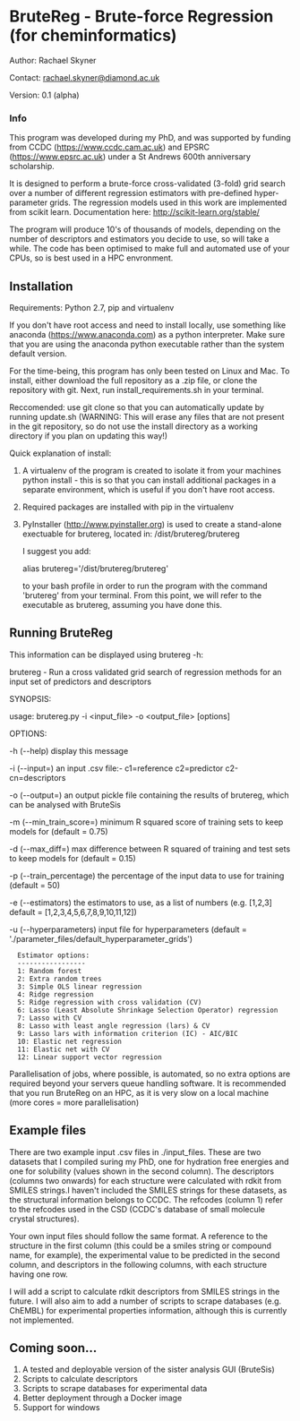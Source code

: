 # BruteReg - Brute-force Regression (for cheminformatics)

Author: Rachael Skyner

Contact: rachael.skyner@diamond.ac.uk

Version: 0.1 (alpha)


### Info ###
This program was developed during my PhD, and was supported by funding from CCDC (https://www.ccdc.cam.ac.uk) and EPSRC (https://www.epsrc.ac.uk) under a St Andrews 600th anniversary scholarship.

It is designed to perform a brute-force cross-validated (3-fold) grid search over a number of different regression estimators with pre-defined hyper-parameter grids. The regression models used in this work are implemented from scikit learn. Documentation here: http://scikit-learn.org/stable/

The program will produce 10's of thousands of models, depending on the number of descriptors and estimators you decide to use, so will take a while. The code has been optimised to make full and automated use of your CPUs, so is best used in a HPC envronment.

## Installation ##
Requirements: Python 2.7, pip and virtualenv

If you don't have root access and need to install locally, use something like anaconda (https://www.anaconda.com) as a python interpreter. Make sure that you are using the anaconda python executable rather than the system default version.

For the time-being, this program has only been tested on Linux and Mac. To install, either download the full repository as a .zip file, or clone the repository with git. Next, run install_requirements.sh in your terminal. 

Reccomended: use git clone so that you can automatically update by running update.sh (WARNING: This will erase any files that are not present in the git repository, so do not use the install directory as a working directory if you plan on updating this way!)

Quick explanation of install:
1. A virtualenv of the program is created to isolate it from your machines python install - this is so that you can install additional packages in a separate environment, which is useful if you don't have root access. 
2. Required packages are installed with pip in the virtualenv
3. PyInstaller (http://www.pyinstaller.org) is used to create a stand-alone exectuable for brutereg, located in:
   <path to download>/dist/brutereg/brutereg
   
   I suggest you add:
   
   alias brutereg='<path to download>/dist/brutereg/brutereg'
   
   to your bash profile in order to run the program with the command 'brutereg' from your terminal. From this
   point, we will refer to the executable as brutereg, assuming you have done this.

## Running BruteReg ##
This information can be displayed using brutereg -h:

brutereg - Run a cross validated grid search of regression methods for an input set of predictors and descriptors


SYNOPSIS: 

  usage: brutereg.py -i <input_file> -o <output_file> [options]
  

OPTIONS:

  -h (--help)             display this message
  
  -i (--input=)           an input .csv file:- c1=reference c2=predictor c2-cn=descriptors
  
  -o (--output=)          an output pickle file containing the results of brutereg, which can be analysed with BruteSis
  
  -m (--min_train_score=) minimum R squared score of training sets to keep models for (default = 0.75)
  
  -d (--max_diff=)        max difference between R squared of training and test sets to keep models for (default = 0.15)
  
  -p (--train_percentage) the percentage of the input data to use for training (default = 50)
  
  -e (--estimators)       the estimators to use, as a list of numbers (e.g. [1,2,3] default = [1,2,3,4,5,6,7,8,9,10,11,12])
  
  -u (--hyperparameters)  input file for hyperparameters (default = './parameter_files/default_hyperparameter_grids')
  
  
      Estimator options:
      -----------------
      1: Random forest
      2: Extra random trees
      3: Simple OLS linear regression
      4: Ridge regression
      5: Ridge regression with cross validation (CV)
      6: Lasso (Least Absolute Shrinkage Selection Operator) regression
      7: Lasso with CV
      8: Lasso with least angle regression (lars) & CV
      9: Lasso lars with information criterion (IC) - AIC/BIC
      10: Elastic net regression
      11: Elastic net with CV
      12: Linear support vector regression
  
  Parallelisation of jobs, where possible, is automated, so no extra options are required beyond your servers queue handling software. It is recommended that you run BruteReg on an HPC, as it is very slow on a local machine (more cores = more parallelisation)
  
 ## Example files ## 
 There are two example input .csv files in ./input_files. These are two datasets that I compiled suring my PhD, one for hydration free energies and one for solubility (values shown in the second column). The descriptors (columns two onwards) for each structure were calculated with rdkit from SMILES strings.I haven't included the SMILES strings for these datasets, as the structural information belongs to CCDC. The refcodes (column 1) refer to the refcodes used in the CSD (CCDC's database of small molecule crystal structures).

Your own input files should follow the same format. A reference to the structure in the first column (this could be a smiles string or compound name, for example), the experimental value to be predicted in the second column, and descriptors in the following columns, with each structure having one row.

I will add a script to calculate rdkit descriptors from SMILES strings in the future. I will also aim to add a number of scripts to scrape databases (e.g. ChEMBL) for experimental properties information, although this is currently not implemented.

## Coming soon... ##
1. A tested and deployable version of the sister analysis GUI (BruteSis)
2. Scripts to calculate descriptors
3. Scripts to scrape databases for experimental data
4. Better deployment through a Docker image
5. Support for windows
